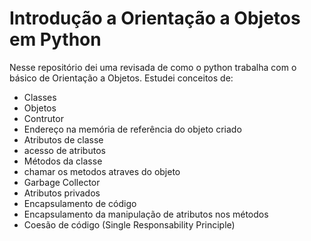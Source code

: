 # Introdução a Orientação a Objetos em Python

Nesse repositório dei uma revisada de como o python trabalha com o básico de Orientação a Objetos. Estudei conceitos de: 
  - Classes
  - Objetos
  - Contrutor
  - Endereço na memória de referência do objeto criado
  - Atributos de classe
  - acesso de atributos
  - Métodos da classe
  - chamar os metodos atraves do objeto
  - Garbage Collector
  - Atributos privados
  - Encapsulamento de código
  - Encapsulamento da manipulação de atributos nos métodos
  - Coesão de código (Single Responsability Principle)
  